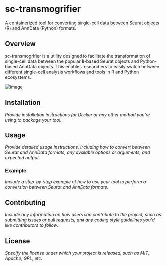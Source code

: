# sc-transmogrifier
A containerized tool for converting single-cell data between Seurat objects (R) and AnnData (Python) formats.

## Overview

sc-transmogrifier is a utility designed to facilitate the transformation of single-cell data between the popular R-based Seurat objects and Python-based AnnData objects. This enables researchers to easily switch between different single-cell analysis workflows and tools in R and Python ecosystems.

![image](https://user-images.githubusercontent.com/18092300/229930050-2ca37eef-e83c-43e2-a853-39d01c8dfc06.png)

## Installation

*Provide installation instructions for Docker or any other method you're using to package your tool.*

## Usage

*Provide detailed usage instructions, including how to convert between Seurat and AnnData formats, any available options or arguments, and expected output.*

### Example

*Include a step-by-step example of how to use your tool to perform a conversion between Seurat and AnnData formats.*

## Contributing

*Include any information on how users can contribute to the project, such as submitting issues or pull requests, and any coding style guidelines you'd like contributors to follow.*

## License

*Specify the license under which your project is released, such as MIT, Apache, GPL, etc.*
